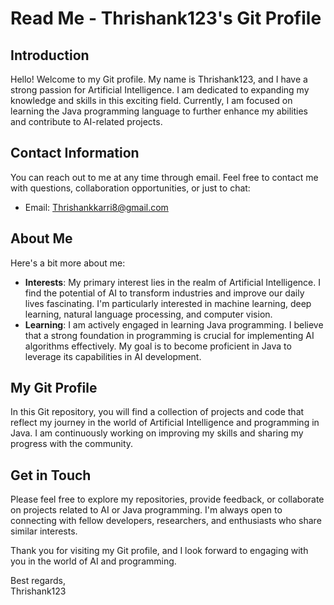 
<h1>Read Me - Thrishank123's Git Profile</h1>

<h2>Introduction</h2>

<p>Hello! Welcome to my Git profile. My name is Thrishank123, and I have a strong passion for Artificial Intelligence. I am dedicated to expanding my knowledge and skills in this exciting field. Currently, I am focused on learning the Java programming language to further enhance my abilities and contribute to AI-related projects.</p>

<h2>Contact Information</h2>

<p>You can reach out to me at any time through email. Feel free to contact me with questions, collaboration opportunities, or just to chat:</p>

<ul>
    <li>Email: <a href="mailto:Thrishankkarri8@gmail.com">Thrishankkarri8@gmail.com</a></li>
</ul>

<h2>About Me</h2>

<p>Here's a bit more about me:</p>

<ul>
    <li><strong>Interests</strong>: My primary interest lies in the realm of Artificial Intelligence. I find the potential of AI to transform industries and improve our daily lives fascinating. I'm particularly interested in machine learning, deep learning, natural language processing, and computer vision.</li>
    <li><strong>Learning</strong>: I am actively engaged in learning Java programming. I believe that a strong foundation in programming is crucial for implementing AI algorithms effectively. My goal is to become proficient in Java to leverage its capabilities in AI development.</li>
</ul>

<h2>My Git Profile</h2>

<p>In this Git repository, you will find a collection of projects and code that reflect my journey in the world of Artificial Intelligence and programming in Java. I am continuously working on improving my skills and sharing my progress with the community.</p>

<h2>Get in Touch</h2>

<p>Please feel free to explore my repositories, provide feedback, or collaborate on projects related to AI or Java programming. I'm always open to connecting with fellow developers, researchers, and enthusiasts who share similar interests.</p>

<p>Thank you for visiting my Git profile, and I look forward to engaging with you in the world of AI and programming.</p>

<p>Best regards,<br>Thrishank123</p>

</body>
</html>
